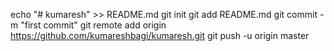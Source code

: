 echo "# kumaresh" >> README.md
git init
git add README.md
git commit -m "first commit"
git remote add origin https://github.com/kumareshbagi/kumaresh.git
git push -u origin master

